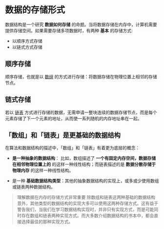 # 数据的存储形式

数据结构是一个研究 **数据如何存储** 的命题。当将数据存储在内存中，计算机需要提供存储空间。如果需要存储多项数据时，有两种 **基本** 的存储方式:

+ 以顺序方式存储
+ 以链式方式存储

## 顺序存储

顺序存储，也就是以 [数组](https://en.wikipedia.org/wiki/Array_data_structure) 的方式进行存储：将数据存储在物理位置上相邻的存储节点。

## 链式存储

若以 [链表](https://en.wikipedia.org/wiki/Linked_list#:~:text=In%20computer%20science%2C%20a%20linked,which%20together%20represent%20a%20sequence) 方式进行存储的数据，无需申请一整块连续的数据存储节点，而是每个元素存储了下一个元素的地址，从而使一系列随机的内存地址串在一起。

## 「数组」和「链表」是更基础的数据结构

在算法和数据结构的描述中，「数组」和「链表」有着更为底层的概念：

+ **是一种抽象的数据结构**：
比如，数组描述了 **一个有固定内存空间，数据存储在相邻物理位置上的** 的这样一种线性结构；而链表描述的是 **数据分散存储于物理内存** 的这样一种线性结构。

+ 是一种 **基础数据结构类型**：其他的抽象数据结构的实现上，或多或少使用数组或链表两种数据结构。

> 理解数据在内存的存储方式非常重要
> 除数组和链表这两种基础的数据结构意外，其他类型的数据结构的实现大多可以使用这两种存储方式。这有益于警告我们，当我们在学习数据结构实现时，并非只有实现方式，而是可能同时存在数组和链表两种实现方式。而大多数介绍数据结构的书本中，都会直接选择最佳的那种实现方式。
